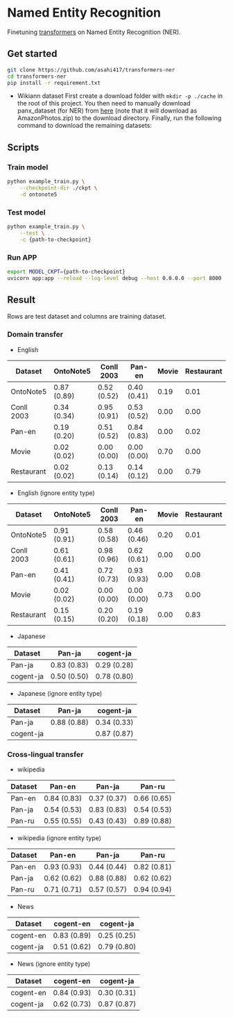 # Named Entity Recognition
Finetuning [transformers](https://github.com/huggingface/transformers) on Named Entity Recognition (NER).

## Get started
```bash
git clone https://github.com/asahi417/transformers-ner
cd transformers-ner
pip install -r requirement.txt
```

- Wikiann dataset
First create a download folder with `mkdir -p ./cache` in the root of this project.
You then need to manually download panx_dataset (for NER) from [here](https://www.amazon.com/clouddrive/share/d3KGCRCIYwhKJF0H3eWA26hjg2ZCRhjpEQtDL70FSBN?_encoding=UTF8&%2AVersion%2A=1&%2Aentries%2A=0&mgh=1) 
(note that it will download as AmazonPhotos.zip) to the download directory. Finally, run the following command to download the remaining datasets:

## Scripts
### Train model

```bash
python example_train.py \
    --checkpoint-dir ./ckpt \
    -d ontonote5
```

### Test model
```bash
python example_train.py \
    --test \
    -c {path-to-checkpoint}
```

### Run APP
```bash
export MODEL_CKPT={path-to-checkpoint}
uvicorn app:app --reload --log-level debug --host 0.0.0.0 --port 8000
```

## Result
Rows are test dataset and columns are training dataset.

### Domain transfer 
- English

| Dataset    | OntoNote5   | Conll 2003  | Pan-en       | Movie | Restaurant |
|------------|-------------|-------------|--------------|-------|------------|
| OntoNote5  | 0.87 (0.89) | 0.52 (0.52) | 0.40 (0.41)  | 0.19  | 0.01       |
| Conll 2003 | 0.34 (0.34) | 0.95 (0.91) | 0.53 (0.52)  | 0.00  | 0.00       |
| Pan-en     | 0.19 (0.20) | 0.51 (0.52) | 0.84 (0.83)  | 0.00  | 0.02       |
| Movie      | 0.02 (0.02) | 0.00 (0.00) | 0.00 (0.00)  | 0.70  | 0.00       |
| Restaurant | 0.02 (0.02) | 0.13 (0.14) | 0.14 (0.12)  | 0.00  | 0.79       |

- English (ignore entity type)

| Dataset    | OntoNote5   | Conll 2003  | Pan-en       | Movie | Restaurant |
|------------|-------------|-------------|--------------|-------|------------|
| OntoNote5  | 0.91 (0.91) | 0.58 (0.58) | 0.46 (0.46)  | 0.20  | 0.01       |
| Conll 2003 | 0.61 (0.61) | 0.98 (0.96) | 0.62 (0.61)  | 0.00  | 0.00       |
| Pan-en     | 0.41 (0.41) | 0.72 (0.73) | 0.93 (0.93)  | 0.00  | 0.08       |
| Movie      | 0.02 (0.02) | 0.00 (0.00) | 0.00 (0.00)  | 0.73  | 0.00       |
| Restaurant | 0.15 (0.15) | 0.20 (0.20) | 0.19 (0.18)  | 0.00  | 0.83       |

- Japanese

| Dataset   | Pan-ja      | cogent-ja   |
|-----------|-------------|-------------|
| Pan-ja    | 0.83 (0.83) | 0.29 (0.28) |
| cogent-ja | 0.50 (0.50) | 0.78 (0.80) |

- Japanese (ignore entity type)

| Dataset   | Pan-ja      | cogent-ja   |
|-----------|-------------|-------------|
| Pan-ja    | 0.88 (0.88) | 0.34 (0.33) |
| cogent-ja |             | 0.87 (0.87) |

### Cross-lingual transfer

- wikipedia 

| Dataset | Pan-en      | Pan-ja      | Pan-ru      |
|---------|-------------|-------------|-------------|
| Pan-en  | 0.84 (0.83) | 0.37 (0.37) | 0.66 (0.65) |
| Pan-ja  | 0.54 (0.53) | 0.83 (0.83) | 0.54 (0.53) |
| Pan-ru  | 0.55 (0.55) | 0.43 (0.43) | 0.89 (0.88) |

- wikipedia (ignore entity type)

| Dataset | Pan-en      | Pan-ja      | Pan-ru      |
|---------|-------------|-------------|-------------|
| Pan-en  | 0.93 (0.93) | 0.44 (0.44) | 0.82 (0.81) |
| Pan-ja  | 0.62 (0.62) | 0.88 (0.88) | 0.62 (0.62) |
| Pan-ru  | 0.71 (0.71) | 0.57 (0.57) | 0.94 (0.94) |

- News

| Dataset   | cogent-en   | cogent-ja   |
|-----------|-------------|-------------|
| cogent-en | 0.83 (0.89) | 0.25 (0.25) |
| cogent-ja | 0.51 (0.62) | 0.79 (0.80) |

- News (ignore entity type)

| Dataset   | cogent-en   | cogent-ja   |
|-----------|-------------|-------------|
| cogent-en | 0.84 (0.93) | 0.30 (0.31) |
| cogent-ja | 0.62 (0.73) | 0.87 (0.87) |
